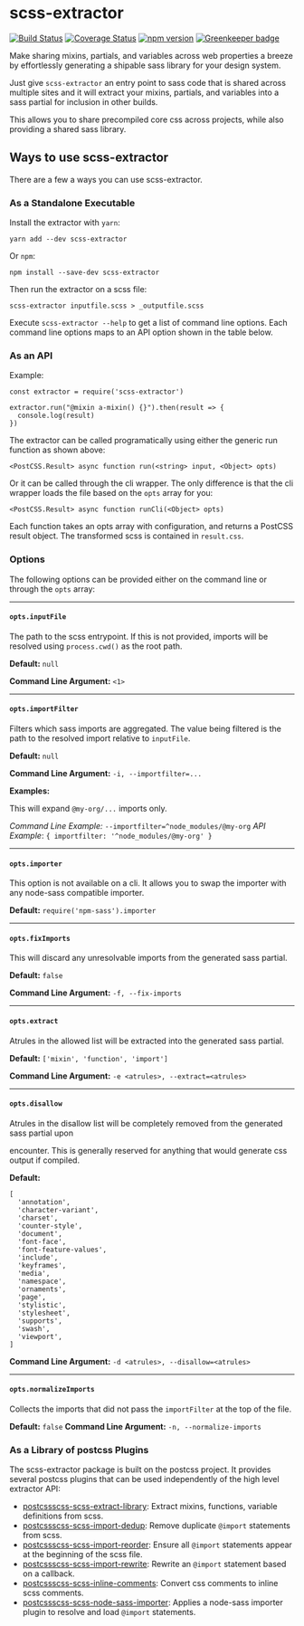 # scss-extractor

  [![Build Status](https://travis-ci.org/christophersmith262/scss-extractor.svg?branch=master)](https://travis-ci.org/christophersmith262/scss-extractor)
  [![Coverage Status](https://coveralls.io/repos/github/christophersmith262/scss-extractor/badge.svg?branch=master)](https://coveralls.io/github/christophersmith262/scss-extractor?branch=master)
  [![npm version](https://img.shields.io/npm/v/scss-extractor.svg?style=flat)](https://www.npmjs.com/package/scss-extractor) [![Greenkeeper badge](https://badges.greenkeeper.io/christophersmith262/scss-extractor.svg)](https://greenkeeper.io/)
  
Make sharing mixins, partials, and variables across web properties a breeze by effortlessly generating a shipable sass library for your design system.

Just give `scss-extractor` an entry point to sass code that is shared across multiple sites and it will extract your mixins, partials, and variables into a sass partial for inclusion in other builds.

This allows you to share precompiled core css across projects, while also providing a shared sass library.
  
## Ways to use scss-extractor

There are a few a ways you can use scss-extractor.

### As a Standalone Executable

Install the extractor with `yarn`:

```
yarn add --dev scss-extractor
```

Or `npm`:

```
npm install --save-dev scss-extractor
```

Then run the extractor on a scss file:

```
scss-extractor inputfile.scss > _outputfile.scss
```

Execute `scss-extractor --help` to get a list of command line options. Each command line options maps to an API option shown in the table below.

### As an API

Example:

```
const extractor = require('scss-extractor')

extractor.run("@mixin a-mixin() {}").then(result => {
  console.log(result)
})
```

The extractor can be called programatically using either the generic run function as shown above:

```
<PostCSS.Result> async function run(<string> input, <Object> opts)
```

Or it can be called through the cli wrapper. The only difference is that the cli wrapper loads the file based on the `opts` array for you:

```
<PostCSS.Result> async function runCli(<Object> opts)
```

Each function takes an opts array with configuration, and returns a PostCSS result object. The transformed scss is contained in `result.css`.

### Options

The following options can be provided either on the command line or through the `opts` array:

-----------------------------
#### `opts.inputFile`

The path to the scss entrypoint. If this is not provided, imports will be resolved using `process.cwd()` as the root path.

**Default:** `null`

**Command Line Argument:** `<1>`

-----------------------------
#### `opts.importFilter `

Filters which sass imports are aggregated. The
value being filtered is the path to the resolved
import relative to `inputFile`.

**Default:** `null`

**Command Line Argument:** `-i, --importfilter=...`

**Examples:**

This will expand `@my-org/...` imports only.

*Command Line Example:* `--importfilter=^node_modules/@my-org`
*API Example*: `{ importfilter: '^node_modules/@my-org' }`

-----------------------------
#### `opts.importer `

This option is not available on a cli. It allows
you to swap the importer with any node-sass
compatible importer.

**Default:** `require('npm-sass').importer`

-----------------------------
#### `opts.fixImports `


This will discard any unresolvable imports
from the generated sass partial.

**Default:** `false`

**Command Line Argument:** `-f, --fix-imports`

-----------------------------
#### `opts.extract `

Atrules in the allowed list will be extracted
into the generated sass partial.

**Default:** `['mixin', 'function', 'import']`

**Command Line Argument:** `-e <atrules>, --extract=<atrules>`

-----------------------------
#### `opts.disallow `

Atrules in the disallow list will be completely
removed from the generated sass partial upon

encounter. This is generally reserved for
anything that would generate css output if
compiled.

**Default:**

```
[
  'annotation',
  'character-variant',
  'charset',
  'counter-style',
  'document',
  'font-face',
  'font-feature-values',
  'include',
  'keyframes',
  'media',
  'namespace',
  'ornaments',
  'page',
  'stylistic',
  'stylesheet',
  'supports',
  'swash',
  'viewport',
]
```

**Command Line Argument:** `-d <atrules>, --disallow=<atrules>`

-----------------------------
#### `opts.normalizeImports `

Collects the imports that did not pass the
`importFilter` at the top of the file.

**Default:** `false`
**Command Line Argument:** `-n, --normalize-imports`

### As a Library of postcss Plugins

The scss-extractor package is built on the postcss project. It provides several postcss plugins that can be used independently of the high level extractor API:

- [postcssscss-scss-extract-library]():
  Extract mixins, functions, variable definitions from scss.
- [postcssscss-scss-import-dedup]():
  Remove duplicate `@import` statements from scss.
- [postcssscss-scss-import-reorder]():
  Ensure all `@import` statements appear at the beginning of the scss file.
- [postcssscss-scss-import-rewrite]():
  Rewrite an `@import` statement based on a callback.
- [postcssscss-scss-inline-comments]():
  Convert css comments to inline scss comments.
- [postcssscss-scss-node-sass-importer]():
  Applies a node-sass importer plugin to resolve and load `@import` statements.
